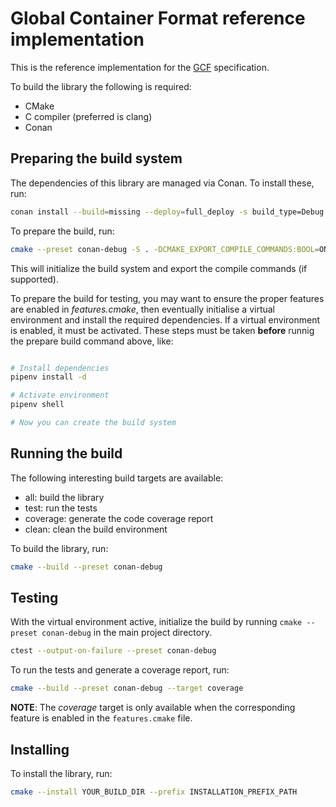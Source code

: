 # Global Container Format reference implementation

This is the reference implementation for the [GCF](https://github.com:global-container-format/spec.git) specification.

To build the library the following is required:

* CMake
* C compiler (preferred is clang)
* Conan

## Preparing the build system

The dependencies of this library are managed via Conan. To install these, run:

```bash
conan install --build=missing --deploy=full_deploy -s build_type=Debug .
```

To prepare the build, run:

```bash
cmake --preset conan-debug -S . -DCMAKE_EXPORT_COMPILE_COMMANDS:BOOL=ON
```

This will initialize the build system and export the compile commands (if supported).

To prepare the build for testing, you may want to ensure the proper features are enabled in *features.cmake*, then eventually initialise a virtual environment and install the required dependencies. If a virtual environment is enabled, it must be activated. These steps must be taken **before** runnig the prepare build command above, like:

```bash

# Install dependencies
pipenv install -d

# Activate environment
pipenv shell

# Now you can create the build system
```

## Running the build

The following interesting build targets are available:

* all: build the library
* test: run the tests
* coverage: generate the code coverage report
* clean: clean the build environment

To build the library, run:

```bash
cmake --build --preset conan-debug
```

## Testing

With the virtual environment active, initialize the build by running `cmake --preset conan-debug` in the main project directory.

```bash
ctest --output-on-failure --preset conan-debug
```

To run the tests and generate a coverage report, run:

```bash
cmake --build --preset conan-debug --target coverage
```

**NOTE**: The *coverage* target is only available when the corresponding feature is enabled in the `features.cmake` file.

## Installing

To install the library, run:

```bash
cmake --install YOUR_BUILD_DIR --prefix INSTALLATION_PREFIX_PATH
```

